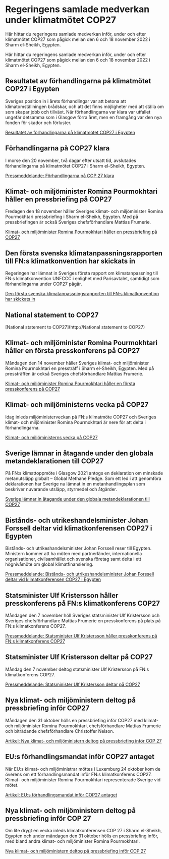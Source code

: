 # Regeringens samlade medverkan under klimatmötet COP27

Här hittar du regeringens samlade medverkan inför, under och efter klimatmötet COP27 som pågick mellan den 6 och 18 november 2022 i Sharm el-Sheikh, Egypten.

Här hittar du regeringens samlade medverkan inför, under och efter klimatmötet COP27 som pågick mellan den 6 och 18 november 2022 i Sharm el-Sheikh, Egypten.

## Resultatet av förhandlingarna på klimatmötet COP27 i Egypten

Sveriges position in i årets förhandlingar var att betona att klimatomställningen brådskar, och att det finns möjligheter med att ställa om som skapar jobb och tillväxt. När förhandlingarna var klara var utfallet ungefär detsamma som i Glasgow förra året, men en framgång var den nya fonden för skador och förluster.

[Resultatet av förhandlingarna på klimatmötet COP27 i Egypten](/artiklar/2022/12/resultatet-av-forhandlingarna-pa-klimatmotet-cop27-i-egypten/ "Artikel: Resultatet av förhandlingarna på klimatmötet COP27 i Egypten")

## Förhandlingarna på COP27 klara

I morse den 20 november, två dagar efter utsatt tid, avslutades förhandlingarna på klimatmötet COP27 i Sharm el-Sheikh, Egypten.

[Pressmeddelande: Förhandlingarna på COP 27 klara](/pressmeddelanden/2022/11/forhandlingarna-pa-cop27-klara/)

## Klimat- och miljöminister Romina Pourmokhtari håller en pressbriefing på COP27

Fredagen den 18 november håller Sveriges klimat- och miljöminister Romina Pourmokhtari pressbriefing i Sharm el-Sheikh, Egypten. Med på pressbriefingen är också Sveriges chefsförhandlare Mattias Frumerie.

[Klimat- och miljöminister Romina Pourmokhtari håller en pressbriefing på COP27](/pressmeddelanden/2022/11/klimat--och-miljominister-romina-pourmokhtari-haller-en-avslutande-presskonferens-pa-cop27/)

## Den första svenska klimatanpassningsrapporten till FN:s klimatkonvention har skickats in

Regeringen har lämnat in Sveriges första rapport om klimatanpassning till FN:s klimatkonvention UNFCCC i enlighet med Parisavtalet, samtidigt som förhandlingarna under COP27 pågår.

[Den första svenska klimatanpassningsrapporten till FN:s klimatkonvention har skickats in](/pressmeddelanden/2022/11/den-forsta-svenska-klimatanpassningsrapporten-till-fns-klimatkonvention-har-skickats-in/ "Den första svenska klimatanpassningsrapporten till FN:s klimatkonvention har skickats in")

## National statement to COP27

[National statement to COP27](http://National statement to COP27)

## Klimat- och miljöminister Romina Pourmokhtari håller en första presskonferens på COP27

Måndagen den 14 november håller Sveriges klimat- och miljöminister Romina Pourmokhtari en pressträff i Sharm el-Sheikh, Egypten. Med på pressträffen är också Sveriges chefsförhandlare Mattias Frumerie.

[Klimat- och miljöminister Romina Pourmokhtari håller en första presskonferens på COP27](/pressmeddelanden/2022/11/klimat--och-miljominister-romina-pourmokhtari-haller-en-forsta-presskonferens-pa-cop27/ "Klimat- och miljöminister Romina Pourmokhtari håller en första presskonferens på COP27")

## Klimat- och miljöministerns vecka på COP27

Idag inleds miljöministerveckan på FN:s klimatmöte COP27 och Sveriges klimat- och miljöminister Romina Pourmokhtari är nere för att delta i förhandlingarna.

[Klimat- och miljöministerns vecka på COP27](/pressmeddelanden/2022/11/klimat--och-miljoministerns-vecka-pa-cop27/ "Klimat- och miljöministerns vecka på COP27")

## Sverige lämnar in åtagande under den globala metandeklarationen till COP27

På FN:s klimattoppmöte i Glasgow 2021 antogs en deklaration om minskade metanutsläpp globalt – Global Methane Pledge. Som ett led i att genomföra deklarationen har Sverige nu lämnat in en metanhandlingsplan som beskriver nuvarande utsläpp, styrmedel och åtgärder.

[Sverige lämnar in åtagande under den globala metandeklarationen till COP27](/pressmeddelanden/2022/11/sverige-lamnar-in-atagande-under-den-globala-metandeklarationen-till-cop27/ "Sverige lämnar in åtagande under den globala metandeklarationen till COP27")

## Bistånds- och utrikeshandelsminister Johan Forssell deltar vid klimatkonferensen COP27 i Egypten

Bistånds- och utrikeshandelsminister Johan Forssell reser till Egypten. Ministern kommer att ha möten med partnerländer, internationella organisationer, civilsamhället och svenska företag samt delta i ett högnivåmöte om global klimatfinansiering.

[Pressmeddelande: Bistånds- och utrikeshandelsminister Johan Forssell deltar vid klimatkonferensen COP27 i Egypten](/pressmeddelanden/2022/11/bistands--och-utrikeshandelsminister-johan-forssell-deltar-vid-klimatkonferensen-cop27-i-egypten/ "Bistånds- och utrikeshandelsminister Johan Forssell reser till Egypten den 9–10 november för att delta vid FN:s klimatkonferens COP27 i Sharm el-Sheikh. Ministern kommer att ha möten med partnerländer, internationella organisationer, civilsamhället och svenska företag samt delta i ett högnivåmöte om global klimatfinansiering.")

## Statsminister Ulf Kristersson håller presskonferens på FN:s klimatkonferens COP27

Måndagen den 7 november höll Sveriges statsminister Ulf Kristersson och Sveriges chefsförhandlare Mattias Frumerie en presskonferens på plats på FN:s klimatkonferens COP27.

[Pressmeddelande: Statsminister Ulf Kristersson håller presskonferens på FN:s klimatkonferens COP27](/pressmeddelanden/2022/11/statsminister-ulf-kristersson-haller-presskonferens-pa-fns-klimatkonferens-cop-27/)

## Statsminister Ulf Kristersson deltar på COP27

Måndag den 7 november deltog statsminister Ulf Kristersson på FN:s klimatkonferens COP27.

[Pressmeddelande: Statsminister Ulf Kristersson deltar på COP27](/pressmeddelanden/2022/11/statsminister-ulf-kristersson-deltar-pa-cop27/)

## Nya klimat- och miljöministern deltog på pressbriefing inför COP27

Måndagen den 31 oktober hölls en pressbriefing inför COP27 med klimat- och miljöminister Romina Pourmokhtari, chefsförhandlare Mattias Frumerie och biträdande chefsförhandlare Christoffer Nelson.

[Artikel: Nya klimat- och miljöministern deltog på pressbriefing inför COP 27](/artiklar/2022/11/nya-klimat-och-miljoministern-deltog-pa-pressbriefing-infor-cop27/)

## EU:s förhandlingsmandat inför COP27 antaget

När EU:s klimat- och miljöministrar möttes i Luxemburg 24 oktober kom de överens om ett förhandlingsmandat inför FN:s klimatkonferens COP27. Klimat- och miljöminister Romina Pourmokhtari representerade Sverige vid mötet.

[Artikel: EU:s förhandlingsmandat inför COP27 antaget](/artiklar/2022/10/eus-forhandlingsmandat-infor-cop27-antaget/)

## Nya klimat- och miljöministern deltog på pressbriefing inför COP 27

Om lite drygt en vecka inleds klimatkonferensen COP 27 i Sharm el-Sheikh, Egypten och under måndagen den 31 oktober hölls en pressbriefing inför, med bland andra klimat- och miljöminister Romina Pourmokhtari.

[Nya klimat- och miljöministern deltog på pressbriefing inför COP 27](/artiklar/2022/11/nya-klimat-och-miljoministern-deltog-pa-pressbriefing-infor-cop27/)
